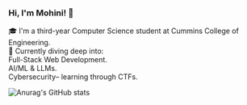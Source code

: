 ### Hi, I'm Mohini! 👋

🎓 I'm a third-year Computer Science student at Cummins College of Engineering. <br/>
🚀 Currently diving deep into:<br/>
    Full-Stack Web Development.<br/>
    AI/ML & LLMs.<br/>
    Cybersecurity– learning through CTFs.<br/>

![Anurag's GitHub stats](https://github-readme-stats.vercel.app/api?username=mohinik7&show_icons=true&theme=radical)

